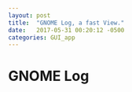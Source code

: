 ```yaml
---
layout: post
title:  "GNOME Log, a fast View."
date:   2017-05-31 00:20:12 -0500
categories: GUI_app
---
```

# GNOME Log

